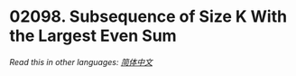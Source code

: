 # 02098. Subsequence of Size K With the Largest Even Sum

  _Read this in other languages:_
    [_简体中文_](README.zh-CN.md)

